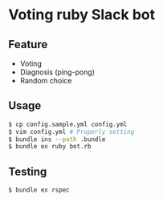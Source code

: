 # Voting ruby Slack bot

## Feature

* Voting
* Diagnosis (ping-pong)
* Random choice

## Usage

```sh
$ cp config.sample.yml config.yml
$ vim config.yml # Properly setting
$ bundle ins --path .bundle
$ bundle ex ruby bot.rb
```

## Testing

```sh
$ bundle ex rspec
```
